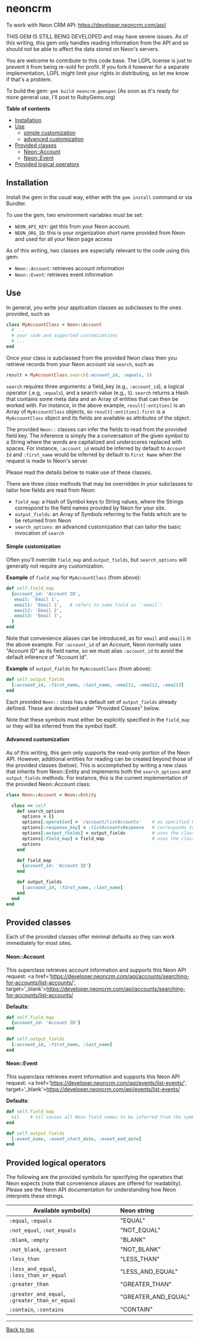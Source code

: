 # neoncrm

To work with Neon CRM API: https://developer.neoncrm.com/api/


THIS GEM IS STILL BEING DEVELOPED and may have severe issues.  As of this writing,
this gem only handles reading information from the API and so should not be able
to affect the data stored on Neon's servers.

You are welcome to contribute to this code base.  The LGPL license is just to prevent it
from being re-sold for profit.  If you fork it however for a separate implementation, LGPL might
limit your rights in distributing, so let me know if that's a problem.

To build the gem:  `gem build neoncrm.gemspec`
(As soon as it's ready for more general use, I'll post to RubyGems.org)

**Table of contents**
* [Installation](#Installation)
* [Use](#Use)
  * [simple customization](#simple-customization)
  * [advanced customization](#advanced-customization)
* [Provided classes](#provided-classes)
  * [Neon::Account](#neonaccount)
  * [Neon::Event](#neonevent)
* [Provided logical operators](#provided-logical-operators)



## Installation

Install the gem in the usual way, either with the `gem install` command or via Bundler.

To use the gem, two environment variables must be set:
* `NEON_API_KEY`:  get this from your Neon account.
* `NEON_ORG_ID`: this is your organization short name provided from Neon and used for all your Neon page access

As of this writing, two classes are especially relevant to the code using this gem:
* `Neon::Account`:  retrieves account information
* `Neon::Event`: retrieves event information

## Use
In general, you write your application classes as subclasses to the ones provided, such as

```ruby
class MyAccountClass < Neon::Account
  # ...
  # your code and supported customizations
  # ...
end
```

Once your class is subclassed from the provided Neon class then you retrieve records from your Neon account via `search`, such as

```ruby
result = MyAccountClass.search(:account_id, :equals, 5)
```

`search` requires three arguments: a field_key (e.g., `:account_id`), a logical operator (.e.g, `:equals`), and a search value (e.g., `5`).  `search` returns a Hash that contains some meta data and an Array of entities that can then be worked with.  For instance, in the above example, `result[:entities]` is an Array of `MyAccountClass` objects, so `result[:entities].first` is a `MyAccountClass` object and its fields are available as attributes of the object.

The provided `Neon::` classes can infer the fields to read from the provided field key.  The inference is simply the a conversation of the given symbol to a String where the words are capitalized and underscores replaced with spaces.  For instance, `:account_id` would be inferred by default to `Account Id` and `:first_name` would be inferred by default to `First Name` when the request is made to Neon's server.

Please read the details below to make use of these classes.

There are three _class_ methods that may be overridden in your subclasses to tailor how fields are read from Neon:
* `field_map`: a Hash of Symbol keys to String values, where the Strings correspond to the field names provided by Neon for your site.
* `output_fields`: an Array of Symbols referring to the fields which are to be returned from Neon
* `search_options`: an advanced customization that can tailor the basic invocation of `search`

#### Simple customization

Often you'll override `field_map` and `output_fields`, but `search_options` will generally not require any customization.

**Example** of `field_map` for `MyAccountClass` (from above):

```ruby
def self.field_map
  {account_id: 'Account ID',
   email: 'Email 1',
   email1: 'Email 1',   # refers to same field as `:email`!
   email2: 'Email 2',
   email3: 'Email 3',
  }
end
```

Note that convenience aliases can be introduced, as for `email` and `email1` in the above example.   For `:account_id` of an Account, Neon normally uses "Account ID" as its field name, so we must alias `:account_id` to avoid the default inference of "Account Id".

**Example** of `output_fields` for `MyAccountClass` (from above):

```ruby
def self.output_fields
  [:account_id, :first_name, :last_name, :email1, :email2, :email3]
end
```

Each provided `Neon::` class has a default set of `output_fields` already defined.  These are described under "Provided Classes" below.

Note that these symbols must either be explicitly specified in the `field_map` or they will be inferred from the symbol itself.

#### Advanced customization
As of this writing, this gem only supports the read-only portion of the Neon API.  However, additional entities for reading can be created beyond those of the provided classes (below). This is accomplished by writing a new class that inherits from Neon::Entity and implements both the `search_options` and `output_fields` methods.  For instance, this is the current implementation of the provided Neon::Account class:

```ruby
class Neon::Account < Neon::Entity

  class << self
    def search_options
      options = {}
      options[:operation] = '/account/listAccounts'    # as specified by Neon in its documentation
      options[:response_key] = :listAccountsResponse   # corresponds to the JSON key used by Neon in its results (see Neon documentation)
      options[:output_fields] = output_fields          # uses the class method "output_fields" below to get its Array
      options[:field_map] = field_map                  # uses the class method "field_map" below to get its Hash
      options
    end

    def field_map
      {account_id: 'Account ID'}
    end

    def output_fields
      [:account_id, :first_name, :last_name]
    end
  end
end
```

## Provided classes
Each of the provided classes offer minimal defaults so they can work immediately for most sites.

#### Neon::Account
This superclass retrieves account information and supports this Neon API request: <a href='https://developer.neoncrm.com/api/accounts/searching-for-accounts/list-accounts/', target='_blank'>https://developer.neoncrm.com/api/accounts/searching-for-accounts/list-accounts/</a>

**Defaults**:

```ruby
def self.field_map
  {account_id: 'Account ID'}
end

def self.output_fields
  [:account_id, :first_name, :last_name]
end
```

#### Neon::Event
This superclass retrieves event information and supports this Neon API request: <a href='https://developer.neoncrm.com/api/events/list-events/', target='_blank'>https://developer.neoncrm.com/api/events/list-events/</a>

**Defaults**:

```ruby
def self.field_map
  nil    # nil causes all Neon field names to be inferred from the symbols used
end

def self.output_fields
  [:event_name, :event_start_date, :event_end_date]
end
```

## Provided logical operators
The following are the provided symbols for specifying the operators that Neon expects (note that convenience aliases are offered for readablity).  Please see the Neon API documentation for understanding how Neon interprets these strings.

| Available symbol(s) | Neon string |
|---------------------|:------------|
| `:equal`, `:equals` | "EQUAL" |
| `:not_equal`, `:not_equals` | "NOT_EQUAL" |
| `:blank`, `:empty` | "BLANK" |
| `:not_blank`, `:present` | "NOT_BLANK" |
| `:less_than` | "LESS_THAN" |
| `:less_and_equal`, `:less_than_or_equal` | "LESS_AND_EQUAL" |
| `:greater_than` | "GREATER_THAN" |
| `:greater_and_equal`, `:greater_than_or_equal` | "GREATER_AND_EQUAL" |
| `:contain`, `:contains` | "CONTAIN" |


----
[Back to top](#neoncrm)

